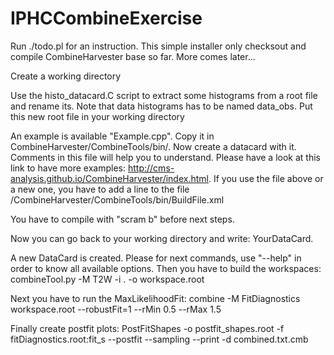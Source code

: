 # IPHCCombineExercise

Run ./todo.pl for an instruction. This simple installer only checksout and compile CombineHarvester base so far. More comes later...

Create a working directory

Use the histo_datacard.C script to extract some histograms from a root file and rename its. Note that data histograms has to be named data_obs. Put this new root file in your working directory

An example is available "Example.cpp". Copy it in CombineHarvester/CombineTools/bin/.
Now create a datacard with it.
Comments in this file will help you to understand.
Please have a look at this link to have more examples: http://cms-analysis.github.io/CombineHarvester/index.html.
If you use the file above or a new one, you have to add a line to the file /CombineHarvester/CombineTools/bin/BuildFile.xml

You have to compile with "scram b" before next steps.

Now you can go back to your working directory and write: YourDataCard.

A new DataCard is created.
Please for next commands, use "--help" in order to know all available options.
Then you have to build the workspaces: combineTool.py -M T2W -i . -o workspace.root

Next you have to run the MaxLikelihoodFit: combine -M FitDiagnostics workspace.root --robustFit=1  --rMin 0.5 --rMax 1.5

Finally create postfit plots: PostFitShapes -o postfit_shapes.root -f fitDiagnostics.root:fit_s --postfit --sampling --print -d combined.txt.cmb
